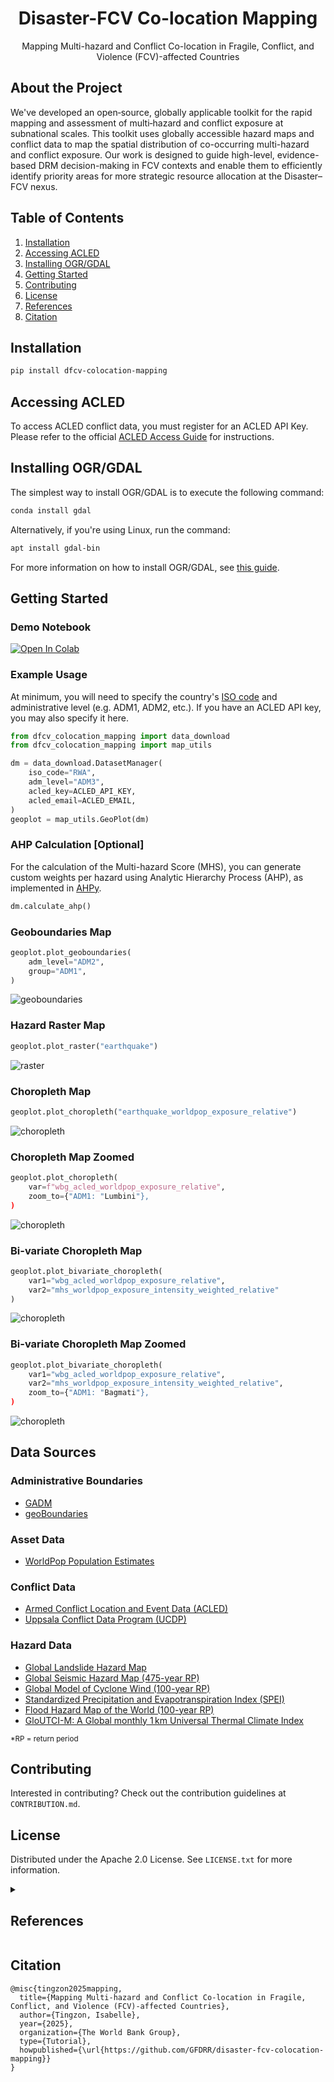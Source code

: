 <div align="center">

# Disaster-FCV Co-location Mapping
Mapping Multi-hazard and Conflict Co-location in Fragile, Conflict, and Violence (FCV)-affected Countries

</div>

<!-- ABOUT THE PROJECT -->
## About the Project
We've developed an open‑source, globally applicable toolkit for the rapid mapping and assessment of multi‑hazard and conflict exposure at subnational scales. This toolkit uses globally accessible hazard maps and conflict data to map the spatial distribution of co-occurring multi-hazard and conflict exposure. Our work is designed to guide high-level, evidence-based DRM decision-making in FCV contexts and enable them to efficiently identify priority areas for more strategic resource allocation at the Disaster–FCV nexus. 

<!-- TABLE OF CONTENTS -->
## Table of Contents
  <ol>
    <li><a href="#installation">Installation</a></li>
    <li><a href="#accessing-acled">Accessing ACLED</a></li>
    <li><a href="#installing-ogr/gdal">Installing OGR/GDAL</a></li>
    <li><a href="#getting-started">Getting Started</a></li>
    <li><a href="#contributing">Contributing</a></li>
    <li><a href="#license">License</a></li>
    <li><a href="#references">References</a></li>
    <li><a href="#citation">Citation</a></li>
  </ol>

<!-- GETTING STARTED -->
## Installation

```sh
pip install dfcv-colocation-mapping
```

## Accessing ACLED
To access ACLED conflict data, you must register for an ACLED API Key. Please refer to the official [ACLED Access Guide](https://acleddata.com/methodology/acled-access-guide) for instructions.

## Installing OGR/GDAL 
The simplest way to install OGR/GDAL is to execute the following command:
```sh
conda install gdal
```

Alternatively, if you're using Linux, run the command: 
```sh
apt install gdal-bin
```

For more information on how to install OGR/GDAL, see [this guide](https://ljvmiranda921.github.io/notebook/2019/04/13/install-gdal/).


## Getting Started

### Demo Notebook
<a target="_blank" href="https://colab.research.google.com/github/GFDRR/disaster-fcv-colocation-mapping/blob/master/examples/demo2.ipynb">
  <img src="https://colab.research.google.com/assets/colab-badge.svg" alt="Open In Colab"/>
</a>


### Example Usage
At minimum, you will need to specify the country's [ISO code](https://en.wikipedia.org/wiki/ISO_3166-1_alpha-3) and administrative level (e.g. ADM1, ADM2, etc.). If you have an ACLED API key, you may also  specify it here. 

```py
from dfcv_colocation_mapping import data_download
from dfcv_colocation_mapping import map_utils

dm = data_download.DatasetManager(
    iso_code="RWA", 
    adm_level="ADM3",
    acled_key=ACLED_API_KEY,
    acled_email=ACLED_EMAIL,
)
geoplot = map_utils.GeoPlot(dm)
```

### AHP Calculation [Optional]
For the calculation of the Multi-hazard Score (MHS), you can generate custom weights per hazard using Analytic Hierarchy Process (AHP), as implemented in [AHPy](https://github.com/PhilipGriffith/AHPy). 
```py
dm.calculate_ahp()
```

### Geoboundaries Map
```py
geoplot.plot_geoboundaries(
    adm_level="ADM2", 
    group="ADM1",
)
```

![geoboundaries](https://github.com/GFDRR/disaster-fcv-colocation-mapping/blob/master/assets/NPL_geoboundaries.png?raw=true)

### Hazard Raster Map
```py
geoplot.plot_raster("earthquake")
```
![raster](https://github.com/GFDRR/disaster-fcv-colocation-mapping/blob/master/assets/NPL_raster.png?raw=true)


### Choropleth Map
```py
geoplot.plot_choropleth("earthquake_worldpop_exposure_relative")
```
![choropleth](https://github.com/GFDRR/disaster-fcv-colocation-mapping/blob/master/assets/NPL_choropleth.png?raw=true)

### Choropleth Map Zoomed
```py
geoplot.plot_choropleth(
    var=f"wbg_acled_worldpop_exposure_relative",
    zoom_to={"ADM1: "Lumbini"},
)
```
![choropleth](https://github.com/GFDRR/disaster-fcv-colocation-mapping/blob/master/assets/NPL_choropleth_zoomed.png?raw=true)



### Bi-variate Choropleth Map
```py
geoplot.plot_bivariate_choropleth( 
    var1="wbg_acled_worldpop_exposure_relative",
    var2="mhs_worldpop_exposure_intensity_weighted_relative"
)
```
![choropleth](https://github.com/GFDRR/disaster-fcv-colocation-mapping/blob/master/assets/NPL_bivariate_choropleth.png?raw=true)


### Bi-variate Choropleth Map Zoomed
```py
geoplot.plot_bivariate_choropleth( 
    var1="wbg_acled_worldpop_exposure_relative",
    var2="mhs_worldpop_exposure_intensity_weighted_relative",
    zoom_to={"ADM1: "Bagmati"},
)
```
![choropleth](https://github.com/GFDRR/disaster-fcv-colocation-mapping/blob/master/assets/NPL_bivariate_choropleth_zoomed.png?raw=true)


## Data Sources

### Administrative Boundaries
- [GADM](https://gadm.org)
- [geoBoundaries](https://www.geoboundaries.org)

### Asset Data
- [WorldPop Population Estimates](www.worldpop.org)

### Conflict Data
- [Armed Conflict Location and Event Data (ACLED)](https://acleddata.com/)
- [Uppsala Conflict Data Program (UCDP)](https://ucdp.uu.se/downloads/)

### Hazard Data
- [Global Landslide Hazard Map](https://datacatalog.worldbank.org/search/dataset/0037584)
- [Global Seismic Hazard Map (475-year RP)](https://www.globalquakemodel.org/product/global-seismic-hazard-map)
- [Global Model of Cyclone Wind (100-year RP)](https://data.humdata.org/dataset/cyclone-wind-100-years-return-period)
- [Standardized Precipitation and Evapotranspiration Index (SPEI)](https://www.drought.gov/data-download)
- [Flood Hazard Map of the World (100-year RP)](https://data.jrc.ec.europa.eu/dataset/jrc-floods-floodmapgl_rp100y-tif)
- [GloUTCI-M: A Global monthly 1 km Universal Thermal Climate Index](https://zenodo.org/record/8310513) 



<small>*RP = return period</small>

<!-- CONTRIBUTING -->
## Contributing

Interested in contributing? Check out the contribution guidelines at `CONTRIBUTION.md`.


<!-- LICENSE -->
## License

Distributed under the Apache 2.0 License. See `LICENSE.txt` for more information.




<details>
  <summary> <h2>References</h2></summary>

- GADM, https://gadm.org
- WorldPop, www.worldpop.org
- geoBoundaries, https://www.geoboundaries.org
- Runfola, D. et al. (2020) geoBoundaries: A global database of political administrative boundaries. PLoS ONE 15(4): e0231866. https://doi.org/10.1371/journal.pone.0231866
- ACLED, “Armed Conflict Location & Event Data (ACLED) Codebook,” 3 October 2024. www.acleddata.com.
- Clionadh Raleigh, Roudabeh Kishi, and Andrew Linke, “Political instability patterns are obscured by conflict dataset scope conditions, sources, and coding choices,” Humanities and Social Sciences Communications, 25 February 2023. https://doi.org/10.1057/s41599-023-01559-4
- Davies, S., Pettersson, T., Sollenberg, M., & Öberg, M. (2025). Organized violence 1989–2024, and the challenges of identifying civilian victims. Journal of Peace Research, 62(4). https://ucdp.uu.se/downloads
- Sundberg, Ralph and Erik Melander (2013) Introducing the UCDP Georeferenced Event Dataset. Journal of Peace Research 50(4).
- Bondarenko M., Kerr D., Sorichetta A., and Tatem, A.J. 2020. Census/projection-disaggregated gridded population datasets, adjusted to match the corresponding UNPD 2020 estimates, for 183 countries in 2020 using Built-Settlement Growth Model (BSGM) outputs. WorldPop, University of Southampton, UK. doi:10.5258/SOTON/WP00685
- K. Johnson, M. Villani, K. Bayliss, C. Brooks, S. Chandrasekhar, T. Chartier, Y. Chen, J. Garcia-Pelaez, R. Gee, R. Styron, A. Rood, M. Simionato, M. Pagani (2023). Global Earthquake Model (GEM) Seismic Hazard Map (version 2023.1 - June 2023), DOI: https://doi.org/10.5281/zenodo.8409647
- United Nations Office for Disaster Risk Reduction (UNDRR) (n.d.). Global model of cyclone wind 50, 100, 250, 500 and 1000 years return period. Humanitarian Data Exchange (HDX). https://data.humdata.org/dataset/cyclone-wind-100-years-return-period
- The World Bank Group (n.d.). Global landslide hazard map. World Bank Data Catalog. Creative Commons Attribution-Non Commercial 4.0 license. https://datacatalog.worldbank.org/search/dataset/0037584
- National Integrated Drought Information System (NIDIS) (n.d.). Drought.gov Data Download (GIS and Web-Ready) [web page]. U.S. Drought Portal. https://www.drought.gov/data-download
- Zhiwei Yang, Jian Peng, & Yanxu Liu. (2023). GloUTCI-M: A Global Monthly 1 km Universal Thermal Climate Index Dataset from 2000 to 2022 [Data set]. Zenodo. https://doi.org/10.5281/zenodo.8310513
-  Yang, Z., Peng, J., Liu, Y., Jiang, S., Cheng, X., Liu, X., Dong, J., Hua, T., and Yu, X.: GloUTCI-M: A Global monthly 1 km Universal Thermal Climate Index dataset from 2000 to 2022, Earth Syst. Sci. Data, 16, 2407–2424, https://doi.org/10.5194/essd-16-2407-2024, 2024.
</details>



<!-- CITATION -->
## Citation

```
@misc{tingzon2025mapping,
  title={Mapping Multi-hazard and Conflict Co-location in Fragile, Conflict, and Violence (FCV)-affected Countries},
  author={Tingzon, Isabelle},
  year={2025},
  organization={The World Bank Group},
  type={Tutorial},
  howpublished={\url{https://github.com/GFDRR/disaster-fcv-colocation-mapping}}
}
```
